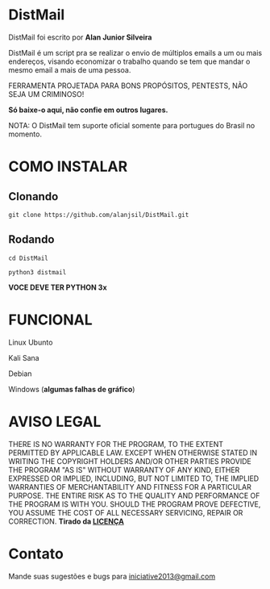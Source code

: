 # DistMail
DistMail foi escrito por **Alan Junior Silveira**

DistMail é um script pra se realizar o envio de múltiplos emails a um ou mais endereços, visando economizar o trabalho quando se tem que mandar o mesmo email a mais de uma pessoa.

FERRAMENTA PROJETADA PARA BONS PROPÓSITOS, PENTESTS, NÃO SEJA UM CRIMINOSO!

**Só baixe-o aqui, não confie em outros lugares.**

NOTA: O DistMail tem suporte oficial somente para portugues do Brasil no momento.

# COMO INSTALAR

## Clonando
```
git clone https://github.com/alanjsil/DistMail.git
```
## Rodando
```
cd DistMail

python3 distmail
```
**VOCE DEVE TER PYTHON 3x**

# FUNCIONAL
Linux Ubunto

Kali Sana

Debian

Windows (**algumas falhas de gráfico**)

# AVISO LEGAL

THERE IS NO WARRANTY FOR THE PROGRAM, TO THE EXTENT PERMITTED BY
APPLICABLE LAW.  EXCEPT WHEN OTHERWISE STATED IN WRITING THE COPYRIGHT
HOLDERS AND/OR OTHER PARTIES PROVIDE THE PROGRAM "AS IS" WITHOUT WARRANTY
OF ANY KIND, EITHER EXPRESSED OR IMPLIED, INCLUDING, BUT NOT LIMITED TO,
THE IMPLIED WARRANTIES OF MERCHANTABILITY AND FITNESS FOR A PARTICULAR
PURPOSE.  THE ENTIRE RISK AS TO THE QUALITY AND PERFORMANCE OF THE PROGRAM
IS WITH YOU.  SHOULD THE PROGRAM PROVE DEFECTIVE, YOU ASSUME THE COST OF
ALL NECESSARY SERVICING, REPAIR OR CORRECTION. **Tirado da [LICENÇA](LICENSE)**

# Contato

Mande suas sugestões e bugs para iniciative2013@gmail.com
